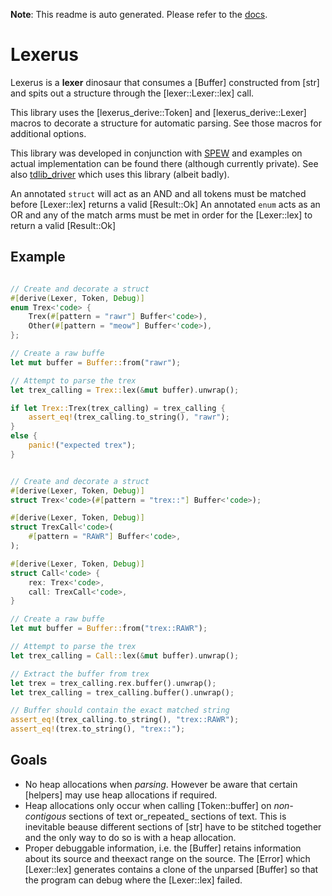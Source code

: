 **Note**: This readme is auto generated. Please refer to the [docs](https://babagreensheep.github.io/lexerus/lexerus/index.html).

# Lexerus
Lexerus is a **lexer** dinosaur that consumes a [Buffer]
constructed from [str] and spits out a structure through
the [lexer::Lexer::lex] call.

This library uses the [lexerus_derive::Token] and
[lexerus_derive::Lexer] macros to decorate a structure
for automatic parsing. See those macros for additional
options.

This library was developed in conjunction with [SPEW](https://github.com/babagreensheep/spew/tree/dev/elves/winky/src) and examples on actual implementation can be found there (although currently private). See also [tdlib_driver](https://github.com/babagreensheep/tdlib_driver) which uses this library (albeit badly).

An annotated `struct` will act as an AND and all tokens must be matched before
[Lexer::lex] returns a valid [Result::Ok]
An annotated `enum` acts as an OR and any of the match arms must be met in order for the
[Lexer::lex] to return a valid [Result::Ok]


## Example
```rust

// Create and decorate a struct
#[derive(Lexer, Token, Debug)]
enum Trex<'code> {
    Trex(#[pattern = "rawr"] Buffer<'code>),
    Other(#[pattern = "meow"] Buffer<'code>),
};

// Create a raw buffe
let mut buffer = Buffer::from("rawr");

// Attempt to parse the trex
let trex_calling = Trex::lex(&mut buffer).unwrap();

if let Trex::Trex(trex_calling) = trex_calling {
    assert_eq!(trex_calling.to_string(), "rawr");
}
else {
    panic!("expected trex");
}
```
```rust

// Create and decorate a struct
#[derive(Lexer, Token, Debug)]
struct Trex<'code>(#[pattern = "trex::"] Buffer<'code>);

#[derive(Lexer, Token, Debug)]
struct TrexCall<'code>(
    #[pattern = "RAWR"] Buffer<'code>,
);

#[derive(Lexer, Token, Debug)]
struct Call<'code> {
    rex: Trex<'code>,
    call: TrexCall<'code>,
}

// Create a raw buffe
let mut buffer = Buffer::from("trex::RAWR");

// Attempt to parse the trex
let trex_calling = Call::lex(&mut buffer).unwrap();

// Extract the buffer from trex
let trex = trex_calling.rex.buffer().unwrap();
let trex_calling = trex_calling.buffer().unwrap();

// Buffer should contain the exact matched string
assert_eq!(trex_calling.to_string(), "trex::RAWR");
assert_eq!(trex.to_string(), "trex::");
```

## Goals
- No heap allocations when _parsing_. However be aware that certain [helpers] may use heap allocations if required.
- Heap allocations only occur when calling [Token::buffer] on _non-contigous_ sections of text or_repeated_ sections of text. This is inevitable beause different sections of  [str] have to be stitched together and the only way to do so is with a heap allocation.
- Proper debuggable information, i.e. the [Buffer] retains information about its source and theexact range on the source. The [Error] which [Lexer::lex] generates contains a clone of the unparsed [Buffer] so that the program can debug where the [Lexer::lex] failed.
